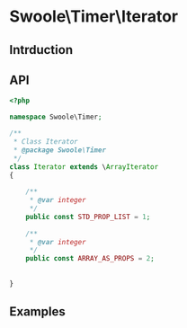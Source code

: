 # Swoole\Timer\Iterator

## Intrduction

## API

```php
<?php

namespace Swoole\Timer;

/**
 * Class Iterator
 * @package Swoole\Timer
 */
class Iterator extends \ArrayIterator
{
    
    /**
     * @var integer
     */
    public const STD_PROP_LIST = 1;
    
    /**
     * @var integer
     */
    public const ARRAY_AS_PROPS = 2;
    
    
}


```

## Examples

